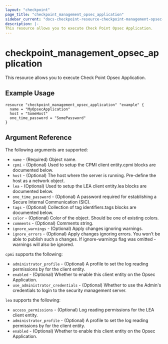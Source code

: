 ```yaml
---
layout: "checkpoint"
page_title: "checkpoint_management_opsec_application"
sidebar_current: "docs-checkpoint-resource-checkpoint-management-opsec-application"
description: |-
This resource allows you to execute Check Point Opsec Application.
---
```


# checkpoint_management_opsec_application

This resource allows you to execute Check Point Opsec Application.

## Example Usage


```hcl
resource "checkpoint_management_opsec_application" "example" {
  name = "MyOpsecApplication"
  host = "SomeHost"
  one_time_password = "SomePassword"
}
```

## Argument Reference

The following arguments are supported:

* `name` - (Required) Object name. 
* `cpmi` - (Optional) Used to setup the CPMI client entity.cpmi blocks are documented below.
* `host` - (Optional) The host where the server is running. Pre-define the host as a network object. 
* `lea` - (Optional) Used to setup the LEA client entity.lea blocks are documented below.
* `one_time_password` - (Optional) A password required for establishing a Secure Internal Communication (SIC). 
* `tags` - (Optional) Collection of tag identifiers.tags blocks are documented below.
* `color` - (Optional) Color of the object. Should be one of existing colors. 
* `comments` - (Optional) Comments string. 
* `ignore_warnings` - (Optional) Apply changes ignoring warnings. 
* `ignore_errors` - (Optional) Apply changes ignoring errors. You won't be able to publish such a changes. If ignore-warnings flag was omitted - warnings will also be ignored. 


`cpmi` supports the following:

* `administrator_profile` - (Optional) A profile to set the log reading permissions by for the client entity. 
* `enabled` - (Optional) Whether to enable this client entity on the Opsec Application. 
* `use_administrator_credentials` - (Optional) Whether to use the Admin's credentials to login to the security management server. 


`lea` supports the following:

* `access_permissions` - (Optional) Log reading permissions for the LEA client entity. 
* `administrator_profile` - (Optional) A profile to set the log reading permissions by for the client entity. 
* `enabled` - (Optional) Whether to enable this client entity on the Opsec Application. 
